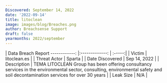 ```yaml
---
Discovered: September 14, 2022
date: '2022-09-14'
title: litoclean
image: images/blog/Breaches.png
author: Breachsense Support
draft: false
yearmonths: 2022/september
---
```



| Data Breach Report
------------:     |:-------------:    | :-----:|
| Victim      | litoclean.es      | 
| Threat Actor      | Sparta      | 
| Date Discovered      | Sep 14, 2022      | 
| Description      | TEMA LITOCLEAN Group has been offering consultancy services in the environmental sector, consulting, environmental safety and soil decontamination services for over 30 years      | 
| Leak Size      | N/A      | 

